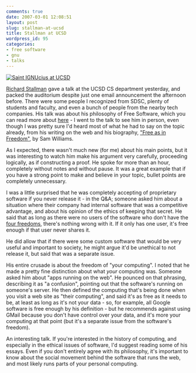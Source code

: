 ```yaml
---
comments: true
date: 2007-03-01 12:08:51
layout: post
slug: stallman-at-ucsd
title: Stallman at UCSD
wordpress_id: 95
categories:
- free software
- gnu
- talks
---
```


[![Saint IGNUcius at UCSD](http://farm1.static.flickr.com/141/406122624_83b39c417e_t.jpg)](http://www.flickr.com/photos/michaelmccracken/406122624/)

[Richard Stallman](http://www.stallman.org) gave a talk at the UCSD CS department yesterday, and packed the auditorium despite just one email announcement the afternoon before. There were some people I recognized from SDSC, plenty of students and faculty, and even a bunch of people from the nearby tech companies. His talk was about his philosophy of Free Software, which you can read more about [here](http://www.gnu.org/philosophy/) - I went to the talk to see him in person, even though I was pretty sure I'd heard most of what he had to say on the topic already, from his writing on the web and his biography, ["Free as in Freedom"](http://www.oreilly.com/openbook/freedom/), by Sam Williams.

As I expected, there wasn't much new (for me) about his main points, but it was interesting to watch him make his argument very carefully,  proceeding logically, as if constructing a proof. He spoke for more than an hour, completely without notes and without pause. It was a great example that if you have a strong point to make and believe in your topic, bullet points are completely unnecessary.

I was a little surprised that he was completely accepting of proprietary software if you never release it - in the Q&A; someone asked him about a situation where their company had internal software that was a competitive advantage, and about his opinion of the ethics of keeping that secret. He said that as long as there were no users of the software who don't have the [four freedoms](http://www.gnu.org/philosophy/free-sw.html), there's nothing wrong with it. If it only has one user, it's free enough if that user never shares it.

He did allow that if there were some custom software that would be very useful and important to society, he might argue it'd be unethical to not release it, but said that was a separate issue.

His entire crusade is about the freedom of "your computing". I noted that he made a pretty fine distinction about what *your* computing was. Someone asked him about "apps running on the web". He pounced on that phrasing, describing it as "a confusion", pointing out that the software's running on someone's server. He then defined the computing that's being done when you visit a web site as "their computing", and said it's as free as it needs to be, at least as long as it's not your data - so, for example, all Google software is free enough by his definition - but he recommends against using GMail because you don't have control over your data, and it's more your computing at that point (but it's a separate issue from the software's freedom).

An interesting talk. If you're interested in the history of computing, and especially in the ethical issues of software, I'd suggest reading some of his essays. Even if you don't entirely agree with its philosophy, it's important to know about the social movement behind the software that runs the web, and most likely runs parts of your personal computing.

